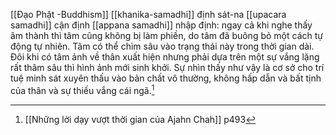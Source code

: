 [[Đạo Phật -Buddhism]]
[[khanika-samadhi]] định sát-na 
[[upacara samadhi]] cận định
[[appana samadhi]] nhập định: ngay cả khi nghe thấy âm thành thì tâm cũng không bị làm phiền, do tâm đã buông bỏ một cách tự động tự nhiên. Tâm có thể chìm sâu vào trạng thái này trong thời gian dài. Đôi khi có tâm ảnh về thân xuất hiện nhưng phải dựa trên một sự vắng lặng rất thâm sâu thì hình ảnh mới sinh khởi. Sự nhìn thấy như vậy là cơ sở cho trí tuệ minh sát xuyên thấu vào bản chất vô thường, không hấp dẫn và bất tịnh của thân và sự thiếu vắng cái ngã.[^1]
[^1]: [[Những lời dạy vượt thời gian của Ajahn Chah]] p493